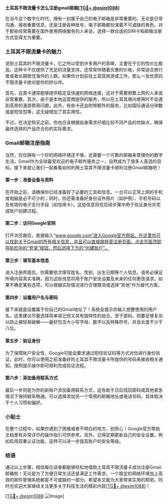 **土耳其不限流量卡怎么注册gmail邮箱[[TG💪+ @esim1088](https://t.me/s/esim1088)]**

在当今这个数字化时代，拥有一封属于自己的电子邮箱是非常重要的。无论是日常沟通、接收重要信息，还是注册各种账号，电子邮箱都扮演着不可或缺的角色。对于那些经常需要在国外使用网络服务的人来说，选择一款合适的SIM卡和邮箱注册方式显得尤为重要。

### 土耳其不限流量卡的魅力

说到土耳其的不限流量卡，它之所以受到许多用户的青睐，主要在于它的性价比极高。这种卡不仅提供了充足的流量支持，还常常伴随着优惠的价格，非常适合旅行者或者长期居住海外的人群。如果你计划前往土耳其旅游或工作，那么一张优质的不限流量卡绝对是你的好伙伴。

首先，这类卡通常能够提供稳定且快速的网络连接，这对于需要频繁上网的人来说非常重要。其次，由于是本地运营商提供的服务，所以在土耳其境内使用时不会遇到高昂的漫游费用问题。此外，有些卡还会附带额外的服务，比如国际通话分钟数或是短信包等，这无疑增加了其实用性。

不过，在决定购买之前，你也应该根据自身需求仔细比较不同产品的优缺点，确保最终选择的产品符合你的实际需求。

### Gmail邮箱注册指南

当然，仅仅拥有一个好的网络环境还不够，还需要一个可靠的邮箱来管理你的数字生活。Gmail作为全球最受欢迎的电子邮件服务之一，自然成为了很多人首选的目标。接下来就让我们一起看看如何利用土耳其不限流量卡顺利注册Gmail邮箱吧！

#### 第一步：准备设备与资料

在开始之前，请确保你已经准备好了必要的工具和信息。一台可以正常上网的手机或电脑是必不可少的；同时，你还需准备好身份证件照片（如护照）、手机号码以及有效的电子支付手段（如信用卡）。这些信息将在后续步骤中用于验证身份并完成账户创建过程。

#### 第二步：访问Google官网

打开浏览器后，直接输入“www.google.com”进入Google官方网站。在这里你可以找到关于Gmail的所有相关信息，并且可以直接跳转至注册页面。点击页面顶部导航栏中的“登录”按钮，然后选择下方的“创建账户”。

#### 第三步：填写基本信息

进入注册界面后，你需要依次填写姓名、性别、出生日期等个人信息。请务必保证所填内容真实准确，因为这些信息将用于账户安全设置及未来的任何更改请求。如果不确定某些选项，可以根据实际情况进行合理猜测或选择“其他”作为替代方案。

#### 第四步：设置用户名与密码

接下来就是设置属于你自己的Gmail地址了！系统会提示你输入想要使用的用户名，这里建议尽量选择简单易记但又具有独特性的组合。至于密码，则要足够复杂以防止被轻易破解——最好包含大小写字母、数字以及特殊符号，并且长度不少于八位。

#### 第五步：验证身份

为了保障账户安全性，Google可能会要求通过短信验证码等方式对你进行身份验证。此时，你可以使用之前准备好的土耳其不限流量卡所提供的号码来接收相关通知。按照提示操作即可顺利完成验证流程。

#### 第六步：添加备用联系方式

最后一步则是为你的新账户添加备用联系方式，这有助于日后找回密码或其他紧急情况下保持联系畅通。可以选择添加另一个常用的邮箱地址或电话号码，具体取决于个人习惯和偏好。

### 小贴士

在整个过程中，如果你遇到了困难或者不明白的地方，别担心！Google官方帮助文档里有非常详尽的操作指引可供参考。另外，记得定期更新自己的安全设置，例如启用双重认证功能，这样可以进一步提高账户的安全等级。

### 结语

通过以上步骤，相信每位读者都能够轻松地借助土耳其不限流量卡成功注册Gmail邮箱啦！无论是为了方便日常生活还是满足工作需求，一个稳定的网络环境加上高效的邮件管理系统都是不可或缺的一部分。希望本文能为大家带来实用的帮助，同时也欢迎大家继续关注更多关于科技生活的精彩内容[[TG💪+ @esim1088](https://t.me/s/esim1088)]！

[[TG💪+ @esim1088](https://t.me/s/esim1088) ![Image](https://i.postimg.cc/4NQfJmqS/Snipaste-2025-05-13-00-14-12.png)]